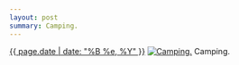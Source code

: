 ```yaml
---
layout: post
summary: Camping.
---
```


<p>
  <time><a href="/376">{{ page.date | date: "%B %e, %Y" }}</a></time>
  <a href="/376"><img src="{{ site.assets_url }}/376-320.jpg" srcset="{{ site.assets_url }}/376-640.jpg 640w, {{ site.assets_url }}/376-480.jpg 480w, {{ site.assets_url }}/376-320.jpg 320w, {{ site.assets_url }}/376-160.jpg 160w" sizes="(min-width: 700px) 50vw, calc(100vw - 2rem)" alt="Camping." /></a>
  <span>Camping.</span>
</p>
